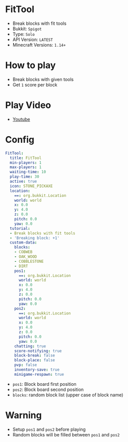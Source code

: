 # FitTool
- Break blocks with fit tools
- Bukkit: `Spigot` 
- Type: `Solo`
- API Version: `LATEST`
- Minecraft Versions: `1.14+`

# How to play
- Break blocks with given tools
- Get `1` score per block

# Play Video
- [Youtube](https://www.youtube.com/watch?v=EdUYjP8Mmfo)

# Config
```yaml
FitTool:
  title: FitTool
  min-players: 1
  max-players: 1
  waiting-time: 10
  play-time: 30
  active: true
  icon: STONE_PICKAXE
  location:
    ==: org.bukkit.Location
    world: world
    x: 0.0
    y: 4.0
    z: 0.0
    pitch: 0.0
    yaw: 0.0
  tutorial:
  - Break blocks with fit tools
  - 'Breaking block: +1'
  custom-data:
    blocks:
    - COBWEB
    - OAK_WOOD
    - COBBLESTONE
    - DIRT
    pos1:
      ==: org.bukkit.Location
      world: world
      x: 0.0
      y: 4.0
      z: 0.0
      pitch: 0.0
      yaw: 0.0
    pos2:
      ==: org.bukkit.Location
      world: world
      x: 0.0
      y: 4.0
      z: 0.0
      pitch: 0.0
      yaw: 0.0
    chatting: true
    score-notifying: true
    block-break: false
    block-place: false
    pvp: false
    inventory-save: true
    minigame-respawn: true
```
- `pos1`: Block board first position
- `pos2`: Block board second position
- `blocks`: random block list (upper case of block name)



# Warning
- Setup `pos1` and `pos2` before playing
- Random blocks will be filled between `pos1` and `pos2`